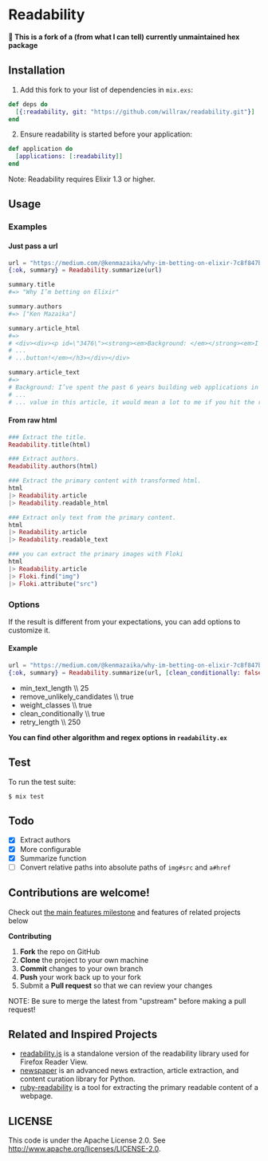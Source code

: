 # Readability

**🚨 This is a fork of a (from what I can tell) currently unmaintained hex package**

## Installation

1. Add this fork to your list of dependencies in `mix.exs`:

```elixir
def deps do
  [{:readability, git: "https://github.com/willrax/readability.git"}]
end
```

2. Ensure readability is started before your application:

```elixir
def application do
  [applications: [:readability]]
end
```

Note: Readability requires Elixir 1.3 or higher.

## Usage

### Examples

#### Just pass a url

```elixir
url = "https://medium.com/@kenmazaika/why-im-betting-on-elixir-7c8f847b58"
{:ok, summary} = Readability.summarize(url)

summary.title
#=> "Why I’m betting on Elixir"

summary.authors
#=> ["Ken Mazaika"]

summary.article_html
#=>
# <div><div><p id=\"3476\"><strong><em>Background: </em></strong><em>I’ve spent...
# ...
# ...button!</em></h3></div></div>

summary.article_text
#=>
# Background: I’ve spent the past 6 years building web applications in Ruby and.....
# ...
# ... value in this article, it would mean a lot to me if you hit the recommend button!
```

#### From raw html

```elixir
### Extract the title.
Readability.title(html)

### Extract authors.
Readability.authors(html)

### Extract the primary content with transformed html.
html
|> Readability.article
|> Readability.readable_html

### Extract only text from the primary content.
html
|> Readability.article
|> Readability.readable_text

### you can extract the primary images with Floki
html
|> Readability.article
|> Floki.find("img")
|> Floki.attribute("src")
```

### Options

If the result is different from your expectations, you can add options to customize it.

#### Example

```elixir
url = "https://medium.com/@kenmazaika/why-im-betting-on-elixir-7c8f847b58"
{:ok, summary} = Readability.summarize(url, [clean_conditionally: false])
```

- min_text_length \\\\ 25
- remove_unlikely_candidates \\\\ true
- weight_classes \\\\ true
- clean_conditionally \\\\ true
- retry_length \\\\ 250

**You can find other algorithm and regex options in `readability.ex`**

## Test

To run the test suite:

    $ mix test

## Todo

- [x] Extract authors
- [x] More configurable
- [x] Summarize function
- [ ] Convert relative paths into absolute paths of `img#src` and `a#href`

## Contributions are welcome!

Check out [the main features milestone](https://github.com/keepcosmos/readability/milestones) and features of related projects below

**Contributing**

1. **Fork** the repo on GitHub
2. **Clone** the project to your own machine
3. **Commit** changes to your own branch
4. **Push** your work back up to your fork
5. Submit a **Pull request** so that we can review your changes

NOTE: Be sure to merge the latest from "upstream" before making a pull request!

## Related and Inspired Projects

- [readability.js](https://github.com/mozilla/readability) is a standalone version of the readability library used for Firefox Reader View.
- [newspaper](https://github.com/codelucas/newspaper) is an advanced news extraction, article extraction, and content curation library for Python.
- [ruby-readability](https://github.com/cantino/ruby-readability) is a tool for extracting the primary readable content of a webpage.

## LICENSE

This code is under the Apache License 2.0. See <http://www.apache.org/licenses/LICENSE-2.0>.
